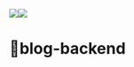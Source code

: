 <img src="https://img.shields.io/badge/Koa-33333D?style=for-the-badge&logo=Koa&logoColor=white"><img src="https://img.shields.io/badge/MongoDB-47A248?style=for-the-badge&logo=MongoDB&logoColor=white">


# 📰blog-backend
